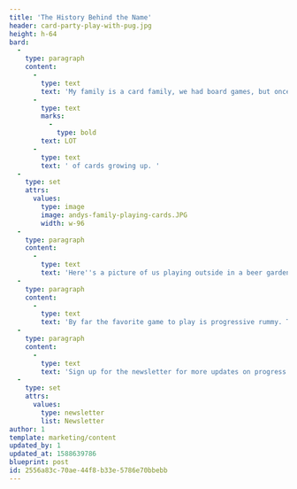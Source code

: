 ```yaml
---
title: 'The History Behind the Name'
header: card-party-play-with-pug.jpg
height: h-64
bard:
  -
    type: paragraph
    content:
      -
        type: text
        text: 'My family is a card family, we had board games, but once my sister and I were old enough to understand the logic we played cards. Well cards and dominos, but anyway, we played a '
      -
        type: text
        marks:
          -
            type: bold
        text: LOT
      -
        type: text
        text: ' of cards growing up. '
  -
    type: set
    attrs:
      values:
        type: image
        image: andys-family-playing-cards.JPG
        width: w-96
  -
    type: paragraph
    content:
      -
        type: text
        text: 'Here''s a picture of us playing outside in a beer garden in Saint Louis during my sister''s final year at St. Louis University.'
  -
    type: paragraph
    content:
      -
        type: text
        text: 'By far the favorite game to play is progressive rummy. This habit of playing cards anywhere and anytime even extended to our group of family friends and resulted in frequent rotating card nights. These rotating game nights became affectionately known as "Card Parties", thus the name of this app!'
  -
    type: paragraph
    content:
      -
        type: text
        text: 'Sign up for the newsletter for more updates on progress!'
  -
    type: set
    attrs:
      values:
        type: newsletter
        list: Newsletter
author: 1
template: marketing/content
updated_by: 1
updated_at: 1588639786
blueprint: post
id: 2556a83c-70ae-44f8-b33e-5786e70bbebb
---
```

